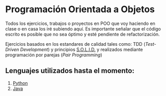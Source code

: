 # Programación Orientada a Objetos

Todos los ejercicios, trabajos o proyectos en POO que voy haciendo en clase o en casa los iré subiendo aquí. Es importante señalar que el código escrito es posible que no sea óptimo y esté pendiente de refactorización.

Ejercicios basados en los estandares de calidad tales como: TDD (*Test-Driven Development*) y principios [S.O.L.I.D.][1] y realizados mediante programación por parejas (*Pair Programming*)

## Lenguajes utilizados hasta el momento:
1. [Python][2]
2. [Java][3]


  [1]: https://es.wikipedia.org/wiki/SOLID_%28object-oriented_design%29
  [2]: https://www.python.org/
  [3]: https://www.java.com/es/
